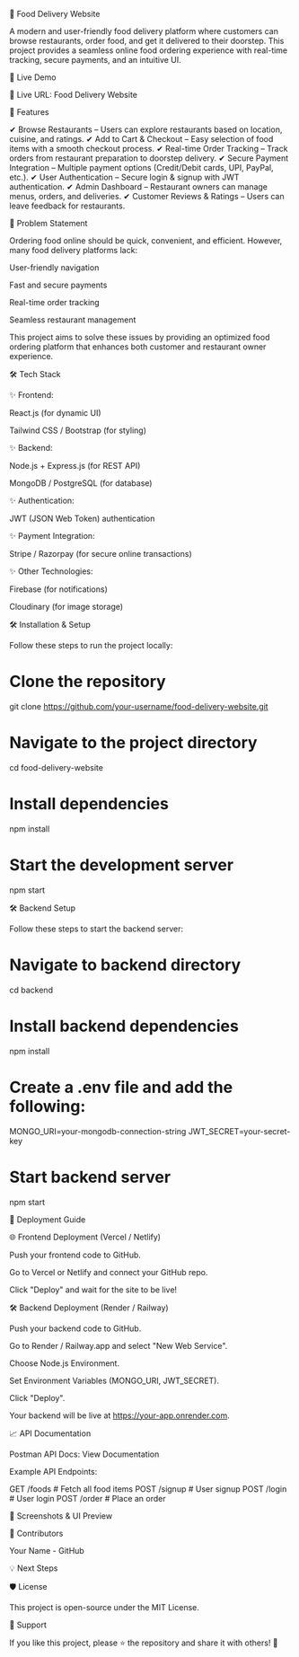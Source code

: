 🍔 Food Delivery Website

A modern and user-friendly food delivery platform where customers can browse restaurants, order food, and get it delivered to their doorstep. This project provides a seamless online food ordering experience with real-time tracking, secure payments, and an intuitive UI.

🚀 Live Demo

📍 Live URL: Food Delivery Website

🔧 Features

✔ Browse Restaurants – Users can explore restaurants based on location, cuisine, and ratings.
✔ Add to Cart & Checkout – Easy selection of food items with a smooth checkout process.
✔ Real-time Order Tracking – Track orders from restaurant preparation to doorstep delivery.
✔ Secure Payment Integration – Multiple payment options (Credit/Debit cards, UPI, PayPal, etc.).
✔ User Authentication – Secure login & signup with JWT authentication.
✔ Admin Dashboard – Restaurant owners can manage menus, orders, and deliveries.
✔ Customer Reviews & Ratings – Users can leave feedback for restaurants.

🎯 Problem Statement

Ordering food online should be quick, convenient, and efficient. However, many food delivery platforms lack:

User-friendly navigation

Fast and secure payments

Real-time order tracking

Seamless restaurant management

This project aims to solve these issues by providing an optimized food ordering platform that enhances both customer and restaurant owner experience.

🛠️ Tech Stack

✨ Frontend:

React.js (for dynamic UI)

Tailwind CSS / Bootstrap (for styling)

✨ Backend:

Node.js + Express.js (for REST API)

MongoDB / PostgreSQL (for database)

✨ Authentication:

JWT (JSON Web Token) authentication

✨ Payment Integration:

Stripe / Razorpay (for secure online transactions)

✨ Other Technologies:

Firebase (for notifications)

Cloudinary (for image storage)

🛠️ Installation & Setup

Follow these steps to run the project locally:

# Clone the repository
git clone https://github.com/your-username/food-delivery-website.git

# Navigate to the project directory
cd food-delivery-website

# Install dependencies
npm install

# Start the development server
npm start

🛠️ Backend Setup

Follow these steps to start the backend server:

# Navigate to backend directory
cd backend

# Install backend dependencies
npm install

# Create a .env file and add the following:
MONGO_URI=your-mongodb-connection-string
JWT_SECRET=your-secret-key

# Start backend server
npm start

🏢 Deployment Guide

🌐 Frontend Deployment (Vercel / Netlify)

Push your frontend code to GitHub.

Go to Vercel or Netlify and connect your GitHub repo.

Click "Deploy" and wait for the site to be live!

🛠️ Backend Deployment (Render / Railway)

Push your backend code to GitHub.

Go to Render / Railway.app and select "New Web Service".

Choose Node.js Environment.

Set Environment Variables (MONGO_URI, JWT_SECRET).

Click "Deploy".

Your backend will be live at https://your-app.onrender.com.

📈 API Documentation

Postman API Docs: View Documentation

Example API Endpoints:

GET    /foods      # Fetch all food items
POST   /signup     # User signup
POST   /login      # User login
POST   /order      # Place an order

💎 Screenshots & UI Preview




🌟 Contributors

Your Name - GitHub

💡 Next Steps



🛡️ License

This project is open-source under the MIT License.

💪 Support

If you like this project, please ⭐ the repository and share it with others! 🚀


